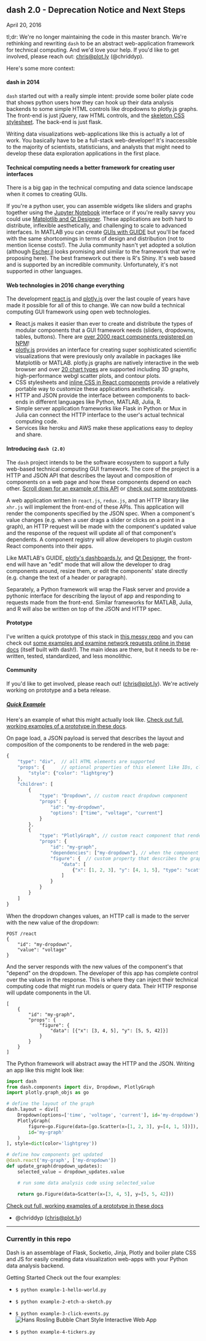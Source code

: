## dash 2.0 - Deprecation Notice and Next Steps

April 20, 2016

tl;dr: We're no longer maintaining the code in this master branch. We're rethinking and rewriting `dash` to be an abstract web-application framework for technical computing. And we'd love your help. If you'd like to get involved, please reach out: chris@plot.ly (@chriddyp).

Here's some more context:

#### dash in 2014

`dash` started out with a really simple intent: provide some boiler plate code that shows python users how they can hook up their data analysis backends to some simple HTML controls like dropdowns to plotly.js graphs. The front-end is just jQuery, raw HTML controls, and the [skeleton CSS stylesheet](http://getskeleton.com). The back-end is just flask.

Writing data visualizations web-applications like this is actually a lot of work. You basically have to be a full-stack web-developer! It's inaccessible to the majority of scientists, statisticians, and analysts that might need to develop these data exploration applications in the first place.

#### Technical computing needs a better framework for creating user interfaces

There is a big gap in the technical computing and data science landscape when it comes to creating GUIs.

If you're a python user, you can assemble widgets like sliders and graphs together using the [Jupyter Notebook](http://moderndata.plot.ly/widgets-in-ipython-notebook-and-plotly/) interface or if you're really savvy you could use [Matplotlib and Qt Designer](http://blog.rcnelson.com/building-a-matplotlib-gui-with-qt-designer-part-1/). These applications are both hard to distribute, inflexible aesthetically, and challenging to scale to advanced interfaces. In MATLAB you can create [GUIs with GUIDE](http://www.mathworks.com/videos/creating-a-gui-with-guide-68979.html) but you'll be faced with the same shortcomings in terms of design and distribution (not to mention license costs!). The Julia community hasn't yet adopted a solution (although [Escher.jl](https://shashi.github.io/Escher.jl/) looks promising and similar to the framework that we're proposing here). The best framework out there is R's Shiny. It's web based and is supported by an incredible community. Unfortunately, it's not supported in other languages. 

#### Web technologies in 2016 change everything

The development [react.js](https://facebook.github.io/react/) and [plotly.js](https://github.com/plotly/plotly.js) over the last couple of years have made it possible for all of this to change. We can now build a technical computing GUI framework using open web technologies.

- React.js makes it easier than ever to create and distribute the types of modular components that a GUI framework needs (sliders, dropdowns, tables, buttons). There are [over 2000 react components registered on NPM](https://www.npmjs.com/browse/keyword/react-component?offset=2000)!
- [plotly.js](https://github.com/plotly/plotly.js) provides an interface for creating super sophisticated scientific visualizations that were previously only available in packages like Matplotlib or MATLAB. plotly.js graphs are natively interactive in the web browser and over [20 chart types](https://plot.ly/javascript/) are supported including 3D graphs, high-performance webgl scatter plots, and contour plots.
- CSS stylesheets and [inline CSS in React components](https://github.com/FormidableLabs/radium) provide a relatively portable way to customize these applications aesthetically.
- HTTP and JSON provide the interface between components to back-ends in different languages like Python, MATLAB, Julia, R.
- Simple server application frameworks like Flask in Python or Mux in Julia can connect the HTTP interface to the user's actual technical computing code.
- Services like heroku and AWS make these applications easy to deploy and share.

#### Introducing `dash (2.0)`

The `dash` project intends to be the software ecosystem to support a fully web-based technical computing GUI framework. The core of the project is a HTTP and JSON API that describes the layout and composition of components on a web page and how these components depend on each other. [Scroll down for an example of this API](#JSON-example) or [check out some prototypes](http://plotly-dash.herokuapp.com).

A web application written in `react.js`, `redux.js`, and an HTTP library like `xhr.js` will implement the front-end of these APIs. This application will render the components specified by the JSON spec. When a component's value changes (e.g. when a user drags a slider or clicks on a point in a graph), an HTTP request will be made with the component's updated value and the response of the request will update all of that component's dependents. A component registry will allow developers to plugin custom React components into their apps.

Like MATLAB's GUIDE, [plotly's dashboards.ly](https://dashboards.ly), and [Qt Designer](https://wiki.python.org/moin/PyQt/Creating_GUI_Applications_with_PyQt_and_Qt_Designer), the front-end will have an "edit" mode that will allow the developer to drag components around, resize them, or edit the components' state directly (e.g. change the text of a header or paragraph).

Separately, a Python framework will wrap the Flask server and provide a pythonic interface for describing the layout of app and responding to requests made from the front-end. Similar frameworks for MATLAB, Julia, and R will also be written on top of the JSON and HTTP spec.

#### Prototype

I've written a quick prototype of this stack in [this messy repo](https://github.com/chriddyp/messin) and you can check out [some examples and examine network requests online in these docs](https://plotly-dash.heroku.com) (itself built with dash!). The main ideas are there, but it needs to be re-written, tested, standardized, and less monolithic.

#### Community

If you'd like to get involved, please reach out! (chris@plot.ly). We're actively working on prototype and a beta release.

##### [Quick Example](#JSON-example)

Here's an example of what this might actually look like. [Check out full, working examples of a prototype in these docs](http://plotly-dash.herokuapp.com).


On page load, a JSON payload is served that describes the layout and composition of the components to be rendered in the web page:
```js
{
    "type": "div",  // all HTML elements are supported
    "props": {      // optional properties of this element like IDs, class names, styles. Custom components have additional custom properties.
        "style": {"color": "lightgrey"}
    },
    "children": [
        {
            "type": "Dropdown", // custom react dropdown component
            "props": {
                "id": "my-dropdown",
                "options": ["time", "voltage", "current"]
            }
        },
        {
            "type": "PlotlyGraph", // custom react component that renders a plotly graph
            "props": {
                "id": "my-graph",
                "dependencies": ["my-dropdown"], // when the component with the ID "my-dropdown" changes, an HTTP call with the dropdown's new value will be made to the server requesting new properties for this plotly graph
                "figure": {  // custom property that describes the graph
                    "data": [
                        {"x": [1, 2, 3], "y": [4, 1, 5], "type": "scatter"}
                    ]
                }
            }
        }
    ]
}
```

When the dropdown changes values, an HTTP call is made to the server with the new value of the dropdown:

```
POST /react
{
    "id": "my-dropdown",
    "value": "voltage"
}
```

And the server responds with the new values of the component's that "depend" on the dropdown. The developer of this app has complete control over the values in the response. This is where they can inject their technical computing code that might run models or query data. Their HTTP response will update components in the UI.
```
[
    {
        "id": "my-graph",
        "props": {
            "figure": {
                "data": [{"x": [3, 4, 5], "y": [5, 5, 42]}]
            }
        }
    }
]
```

The Python framework will abstract away the HTTP and the JSON. Writing an app like this might look like:

```python
import dash
from dash.components import div, Dropdown, PlotlyGraph
import plotly.graph_objs as go

# define the layout of the graph
dash.layout = div([
    Dropdown(options=['time', 'voltage', 'current'], id='my-dropdown'),
    PlotlyGraph(
        figure=go.Figure(data=[go.Scatter(x=[1, 2, 3], y=[4, 1, 5])]),
        id='my-graph'
    )
], style=dict(color='lightgrey'))

# define how components get updated
@dash.react('my-graph', ['my-dropdown'])
def update_graph(dropdown_updates):
    selected_value = dropdown_updates.value

    # run some data analysis code using selected_value

    return go.Figure(data=Scatter(x=[3, 4, 5], y=[5, 5, 42]))
```

[Check out full, working examples of a prototype in these docs](http://plotly-dash.herokuapp.com)


- @chriddyp (chris@plot.ly)

***

### Currently in this repo

Dash is an assemblage of Flask, Socketio, Jinja, Plotly and boiler plate CSS and JS for easily creating data visualization web-apps with your Python data analysis backend.

Getting Started
Check out the four examples:
- `$ python example-1-hello-world.py`
- `$ python example-2-etch-a-sketch.py`
- `$ python example-3-click-events.py`
![Hans Rosling Bubble Chart Style Interactive Web App](http://i.imgur.com/d3y4nwm.gif)

- `$ python example-4-tickers.py`
